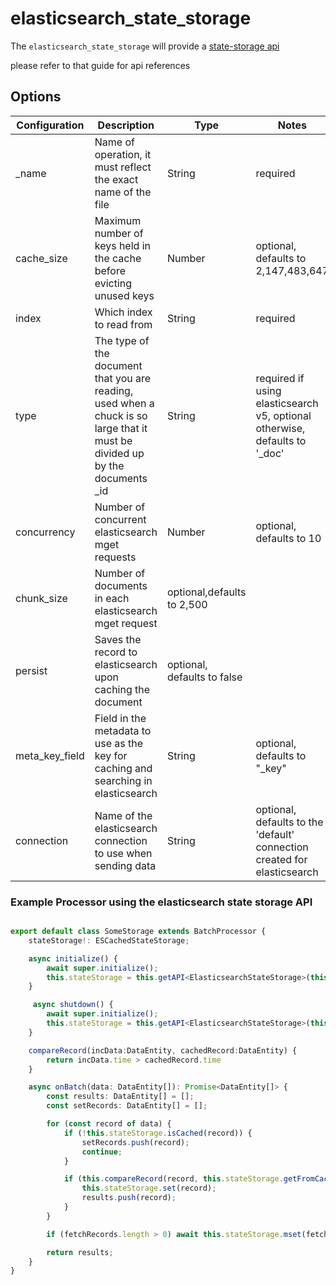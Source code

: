 # elasticsearch_state_storage

The `elasticsearch_state_storage` will provide a [state-storage api](https://github.com/terascope/teraslice/blob/master/docs/packages/teraslice-state-storage/overview.md)

please refer to that guide for api references

## Options

| Configuration | Description | Type |  Notes   |
| --------- | -------- | ------ | ------ |
| \_name | Name of operation, it must reflect the exact name of the file | String | required |
| cache_size | Maximum number of keys held in the cache before evicting unused keys  | Number | optional, defaults to 2,147,483,647 |
| index | Which index to read from | String | required |
| type | The type of the document that you are reading, used when a chuck is so large that it must be divided up by the documents \_id|String | required if using elasticsearch v5, optional otherwise, defaults to '_doc' |
| concurrency | Number of concurrent elasticsearch mget requests | Number | optional, defaults to 10 |
| chunk_size | Number of documents in each elasticsearch mget request | optional,defaults to 2,500 |
| persist | Saves the record to elasticsearch upon caching the document | optional, defaults to false |
| meta_key_field | Field in the metadata to use as the key for caching and searching in elasticsearch | String | optional, defaults to "_key" |
| connection | Name of the elasticsearch connection to use when sending data | String | optional, defaults to the 'default' connection created for elasticsearch |


### Example Processor using the elasticsearch state storage API
```typescript

export default class SomeStorage extends BatchProcessor {
    stateStorage!: ESCachedStateStorage;

    async initialize() {
        await super.initialize();
        this.stateStorage = this.getAPI<ElasticsearchStateStorage>(this.opConfig.api_name);;
    }

     async shutdown() {
        await super.initialize();
        this.stateStorage = this.getAPI<ElasticsearchStateStorage>(this.opConfig.api_name);;
    }

    compareRecord(incData:DataEntity, cachedRecord:DataEntity) {
        return incData.time > cachedRecord.time
    }

    async onBatch(data: DataEntity[]): Promise<DataEntity[]> {
        const results: DataEntity[] = [];
        const setRecords: DataEntity[] = [];

        for (const record of data) {
            if (!this.stateStorage.isCached(record)) {
                setRecords.push(record);
                continue;
            }

            if (this.compareRecord(record, this.stateStorage.getFromCache(record))) {
                this.stateStorage.set(record);
                results.push(record);
            }
        }

        if (fetchRecords.length > 0) await this.stateStorage.mset(fetchRecords);

        return results;
    }
}
```
